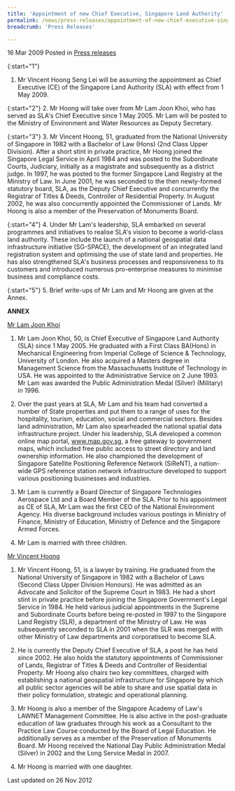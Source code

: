 ```yaml
---
title: 'Appointment of new Chief Executive, Singapore Land Authority'
permalink: /news/press-releases/appointment-of-new-chief-executive-singapore-land-authority
breadcrumb: 'Press Releases'

---
```




16 Mar 2009 Posted in [Press releases](/news/press-releases)


{:start="1"}
1. Mr Vincent Hoong Seng Lei will be assuming the appointment as Chief Executive (CE) of the Singapore Land Authority (SLA) with effect from 1 May 2009.

{:start="2"}
2. Mr Hoong will take over from Mr Lam Joon Khoi, who has served as SLA's Chief Executive since 1 May 2005.  Mr Lam will be posted to the Ministry of Environment and Water Resources as Deputy Secretary.

{:start="3"}
3. Mr Vincent Hoong, 51, graduated from the National University of Singapore in 1982 with a Bachelor of Law (Hons) (2nd Class Upper Division). After a short stint in private practice, Mr Hoong joined the Singapore Legal Service in April 1984 and was posted to the Subordinate Courts, Judiciary, initially as a magistrate and subsequently as a district judge. In 1997, he was posted to the former Singapore Land Registry at the Ministry of Law.  In June 2001, he was seconded to the then newly-formed statutory board, SLA, as the Deputy Chief Executive and concurrently the Registrar of Titles & Deeds, Controller of Residential Property. In August 2002, he was also concurrently appointed the Commissioner of Lands.  Mr Hoong is also a member of the Preservation of Monuments Board.

{:start="4"}
4. Under Mr Lam's leadership, SLA embarked on several programmes and initiatives to realise SLA's vision to become a world-class land authority. These include the launch of a national geospatial data infrastructure initiative (SG-SPACE), the development of an integrated land registration system and optimising the use of state land and properties. He has also strengthened SLA's business processes and responsiveness to its customers and introduced numerous pro-enterprise measures to minimise business and compliance costs.  

{:start="5"}
5. Brief write-ups of Mr Lam and Mr Hoong are given at the Annex.


**ANNEX**

<u>Mr Lam Joon Khoi</u>

1. Mr Lam Joon Khoi, 50, is Chief Executive of Singapore Land Authority (SLA) since 1 May 2005. He graduated with a First Class BA(Hons) in Mechanical Engineering from Imperial College of Science & Technology, University of London. He also acquired a Masters degree in Management Science from the Massachusetts Institute of Technology in USA. He was appointed to the Administrative Service on 2 June 1993. Mr Lam was awarded the Public Administration Medal (Silver) (Military) in 1996.

2. Over the past years at SLA, Mr Lam and his team had converted a number of State properties and put them to a range of uses for the hospitality, tourism, education, social and commercial sectors. Besides land administration, Mr Lam also spearheaded the national spatial data infrastructure project.  Under his leadership, SLA developed a common online map portal, www.map.gov.sg, a free gateway to government maps, which included free public access to street directory and land ownership information. He also championed the development of Singapore Satellite Positioning Reference Network (SiReNT), a nation-wide GPS reference station network infrastructure developed to support various positioning businesses and industries.   
 
3. Mr Lam is currently a Board Director of Singapore Technologies Aerospace Ltd and a Board Member of the SLA.  Prior to his appointment as CE of SLA, Mr Lam was the first CEO of the National Environment Agency.  His diverse background includes various postings in Ministry of Finance, Ministry of Education, Ministry of Defence and the Singapore Armed Forces.

4. Mr Lam is married with three children.

<u>Mr Vincent Hoong</u>

1. Mr Vincent Hoong, 51, is a lawyer by training. He graduated from the National University of Singapore in 1982 with a Bachelor of Laws (Second Class Upper Division Honours). He was admitted as an Advocate and Solicitor of the Supreme Court in 1983. He had a short stint in private practice before joining the Singapore Government's Legal Service in 1984. He held various judicial appointments in the Supreme and Subordinate Courts before being re-posted in 1997 to the Singapore Land Registry (SLR), a department of the Ministry of Law. He was subsequently seconded to SLA in 2001 when the SLR was merged with other Ministry of Law departments and corporatised to become SLA. 

2. He is currently the Deputy Chief Executive of SLA, a post he has held since 2002.  He also holds the statutory appointments of Commissioner of Lands, Registrar of Titles & Deeds and Controller of Residential Property. Mr Hoong also chairs two key committees, charged with establishing a national geospatial  infrastructure for Singapore by which all public sector agencies will be able to share and use spatial data in their policy formulation, strategic and operational planning.  

3. Mr Hoong is also a member of the Singapore Academy of Law's LAWNET Management Committee. He is also active in the post-graduate education of law graduates through his work as a Consultant to the Practice Law Course conducted by the Board of Legal Education. He additionally serves as a member of the Preservation of Monuments Board. Mr Hoong received the National Day Public Administration Medal (Silver) in 2002 and the Long Service Medal in 2007.

4. Mr Hoong is married with one daughter. 


<p class="right-side-updated">Last updated on 26 Nov 2012</p>

